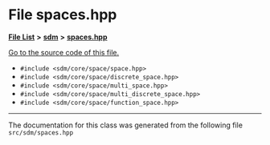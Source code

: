 
<NavBar active_item_id="2"/>

# File spaces.hpp


[**File List**](files.md) **>** [**sdm**](dir_ae1b8d8c3d2627954ba53c22978558f0.md) **>** [**spaces.hpp**](spaces_8hpp.md)

[Go to the source code of this file.](spaces_8hpp_source.md)



* `#include <sdm/core/space/space.hpp>`
* `#include <sdm/core/space/discrete_space.hpp>`
* `#include <sdm/core/space/multi_space.hpp>`
* `#include <sdm/core/space/multi_discrete_space.hpp>`
* `#include <sdm/core/space/function_space.hpp>`
























------------------------------
The documentation for this class was generated from the following file `src/sdm/spaces.hpp`